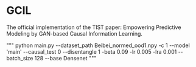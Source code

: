 # GCIL
The official implementation of the TIST paper: Empowering Predictive Modeling by GAN-based Causal Information Learning.

"""
python main.py --dataset_path Beibei_normed_ood1.npy -c 1 --model 'main' --causal_test 0 --disentangle 1 -beta 0.09 -lr 0.005 -lra 0.001 --batch_size 128 --base Densenet
"""

